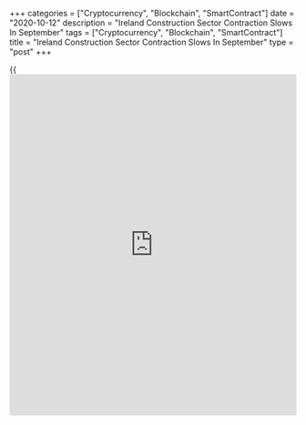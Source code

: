+++
categories = ["Cryptocurrency", "Blockchain", "SmartContract"]
date = "2020-10-12"
description = "Ireland Construction Sector Contraction Slows In September"
tags = ["Cryptocurrency", "Blockchain", "SmartContract"]
title = "Ireland Construction Sector Contraction Slows In September"
type = "post"
+++

{{<iframe id="large-banner" src="https://www.bounty.group/#slide=6.0" width="100%" height="600" scrolling="no" style="border: 0px solid rgb(216, 221, 230); border-radius: 3px;">}}

Ireland's construction sector deteriorated at a slower pace in
September, data from the IHS Markit showed on Monday.

The Ulster Bank construction Purchasing Managers' Index rose to 47.0 in
September from 44.0 in August. Any reading below 50 indicates
contraction in the sector.

"The results of the latest Ulster Bank Construction PMI survey indicate
that Irish construction firms continue to report that they face
challenging circumstances at present," Chief Economist Republic of
Ireland at Ulster Bank Simon Barry said.  
  
Commercial activity neared stabilization in September, while housing and
civil engineering activity declined at a marked rates, albeit at a
slower pace.

New orders declined at a softer pace in September.

The 12-month outlook for [business][1] activity declined to the lowest
in four months in September and Brexit was also a factor dampening
sentiment.

The supply chain disruption was evident in September and delivery time
lengthened.

Input cost increased in September and the rate of inflation increased to
the fastest since April last year. Purchasing activity fell for the
second straight month.

For comments and feedback [contact](https://www.playgroundfx.com/contact/): editorial@rtt[news](https://www.letsplayfx.com/blog/forex-news-website/).com

[Economic News][2]

 **What parts of the world are seeing the best (and worst) economic
performances lately? Click[here][3] to check out our [Econ Scorecard][3]
and find out! See up-to-the-moment [ranking](https://www.playgroundfx.com/blog/crypto-exchange-ranking/)s for the best and worst
performers in [GDP][4], [unemployment rate][5], [inflation][6] and much
more.**

   1. www.rtt[news](https://www.letsplayfx.com/blog/forex-news-website/).com/Content/Business.aspx
   2. www.rtt[news](https://www.letsplayfx.com/blog/forex-news-website/).com/Content/EconomicNews.aspx
   3. www.rtt[news](https://www.letsplayfx.com/blog/forex-news-website/).com/economic-scorecard/world-rank/unemployment-rate/highest-performance.aspx
   4. www.rtt[news](https://www.letsplayfx.com/blog/forex-news-website/).com/economic-scorecard/world-rank/GDP/highest-performance.aspx
   5. www.rtt[news](https://www.letsplayfx.com/blog/forex-news-website/).com/economic-scorecard/world-rank/unemployment-rate/lowest-performance.aspx
   6. www.rtt[news](https://www.letsplayfx.com/blog/forex-news-website/).com/economic-scorecard/world-rank/CPI/highest-performance.aspx